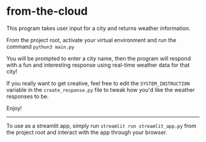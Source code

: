 # from-the-cloud
This program takes user input for a city and returns weather information.

From the project root, activate your virtual environment and run the command `python3 main.py`

You will be prompted to enter a city name, then the program will respond with a fun and interesting response using real-time weather data for that city!

If you really want to get creative, feel free to edit the `SYSTEM_INSTRUCTION` variable in the `create_response.py` file to tweak how you'd like the weather responses to be.

Enjoy!

-----

To use as a streamlit app, simply run `streamlit run streamlit_app.py` from the project root and interact with the app through your browser.
